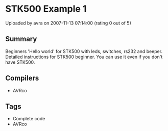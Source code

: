 # STK500 Example 1

Uploaded by avra on 2007-11-13 07:14:00 (rating 0 out of 5)

## Summary

Beginners 'Hello world' for STK500 with leds, switches, rs232 and beeper. Detailed instructions for STK500 beginner. You can use it even if you don't have STK500.

## Compilers

- AVRco

## Tags

- Complete code
- AVRco
